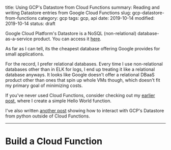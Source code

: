 title: Using GCP's Datastore from Cloud Functions
summary: Reading and writing Datastore entries from Google Cloud Functions
slug: gcp-datastore-from-functions
category: gcp
tags: gcp, api
date: 2019-10-14
modified: 2019-10-14
status: draft


Google Cloud Platform's Datastore is a NoSQL (non-relational)
database-as-a-service product. You can access it [here](https://console.cloud.google.com/datastore/).

As far as I can tell, its the cheapest database offering Google provides for
small applications.

For the record, I prefer relational databases. Every time I use non-relational
databases other than in ELK for logs, I end up treating it like a relational
database anyways. It looks like Google doesn't offer a relational DBaaS product
other than ones that spin up whole VMs though, which doesn't fit my primary
goal of minimizing costs.

If you've never used Cloud Functions, consider checking out my [earlier post](/gcp-cloud-functions),
where I create a simple Hello World function.

I've also written [another post](/gcp-datastore-python) showing how to interact
with GCP's Datastore from python outside of Cloud Functions.


---


# Build a Cloud Function


